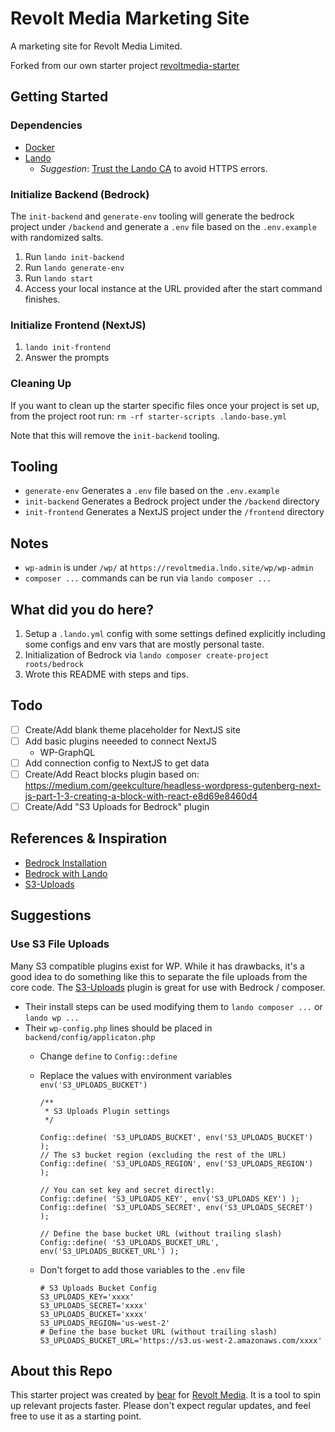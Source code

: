 # Revolt Media Marketing Site

A marketing site for Revolt Media Limited.

Forked from our own starter project [revoltmedia-starter](https://github.com/revoltmedia/revoltmedia-starter)

## Getting Started

### Dependencies

 * [Docker](https://docs.docker.com/get-docker/)
 * [Lando](https://docs.lando.dev/getting-started/)
   * _Suggestion_: [Trust the Lando CA](https://docs.lando.dev/core/v3/security.html#trusting-the-ca) to avoid HTTPS errors.

### Initialize Backend (Bedrock)

The `init-backend` and `generate-env` tooling will generate the bedrock project under `/backend` and generate a `.env` file based on the `.env.example` with randomized salts.

 1. Run `lando init-backend`
 2. Run `lando generate-env`
 3. Run `lando start`
 4. Access your local instance at the URL provided after the start command finishes.
 
### Initialize Frontend (NextJS)

 1. `lando init-frontend`
 2. Answer the prompts

### Cleaning Up

If you want to clean up the starter specific files once your project is set up, 
from the project root run: `rm -rf starter-scripts .lando-base.yml`

Note that this will remove the `init-backend` tooling.

## Tooling

 * `generate-env` Generates a `.env` file based on the `.env.example`
 * `init-backend` Generates a Bedrock project under the `/backend` directory
 * `init-frontend` Generates a NextJS project under the `/frontend` directory

## Notes

  * `wp-admin` is under `/wp/` at `https://revoltmedia.lndo.site/wp/wp-admin`
  * `composer ...` commands can be run via `lando composer ...`

## What did you do here?

 1. Setup a `.lando.yml` config with some settings defined explicitly including some configs and env vars that are mostly personal taste.
 2. Initialization of Bedrock via `lando composer create-project roots/bedrock`
 3. Wrote this README with steps and tips.

## Todo

 - [ ] Create/Add blank theme placeholder for NextJS site
 - [ ] Add basic plugins neeeded to connect NextJS
    * WP-GraphQL
 - [ ] Add connection config to NextJS to get data
 - [ ] Create/Add React blocks plugin based on:
        https://medium.com/geekculture/headless-wordpress-gutenberg-next-js-part-1-3-creating-a-block-with-react-e8d69e8460d4
 - [ ] Create/Add "S3 Uploads for Bedrock" plugin

## References & Inspiration

 * [Bedrock Installation](https://roots.io/bedrock/docs/installation/)
 * [Bedrock with Lando](https://roots.io/bedrock/docs/bedrock-with-lando/)
 * [S3-Uploads](https://github.com/humanmade/S3-Uploads)

## Suggestions

### Use S3 File Uploads

Many S3 compatible plugins exist for WP. While it has drawbacks, it's a good idea to do something like this to separate the file uploads from the core code. The [S3-Uploads](https://github.com/humanmade/S3-Uploads) plugin is great for use with Bedrock / composer.

  * Their install steps can be used modifying them to `lando composer ...` or `lando wp ...`
  * Their `wp-config.php` lines should be placed in `backend/config/applicaton.php`
    * Change `define` to `Config::define`
    * Replace the values with environment variables `env('S3_UPLOADS_BUCKET')` 
      ```
      /**
       * S3 Uploads Plugin settings
       */

      Config::define( 'S3_UPLOADS_BUCKET', env('S3_UPLOADS_BUCKET') );
      // The s3 bucket region (excluding the rest of the URL)
      Config::define( 'S3_UPLOADS_REGION', env('S3_UPLOADS_REGION') );

      // You can set key and secret directly:
      Config::define( 'S3_UPLOADS_KEY', env('S3_UPLOADS_KEY') );
      Config::define( 'S3_UPLOADS_SECRET', env('S3_UPLOADS_SECRET') );

      // Define the base bucket URL (without trailing slash)
      Config::define( 'S3_UPLOADS_BUCKET_URL', env('S3_UPLOADS_BUCKET_URL') );
      ```

    * Don't forget to add those variables to the `.env` file
      ```
      # S3 Uploads Bucket Config
      S3_UPLOADS_KEY='xxxx'
      S3_UPLOADS_SECRET='xxxx'
      S3_UPLOADS_BUCKET='xxxx'
      S3_UPLOADS_REGION='us-west-2'
      # Define the base bucket URL (without trailing slash)
      S3_UPLOADS_BUCKET_URL='https://s3.us-west-2.amazonaws.com/xxxx'
      ```


## About this Repo

This starter project was created by [bear](https://github.com/chaoticbear) for [Revolt Media](https://github.com/revoltmedia). It is a tool to spin up relevant projects faster. Please don't expect regular updates, and feel free to use it as a starting point.